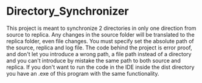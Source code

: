 # Directory_Synchronizer
This project is meant to synchronize 2 directories in only one direction from source to replica. Any changes in the source folder will be translated to the replica folder, even file changes.
You must specify set the absolute path of the source, replica and log file.
The code behind the project is error proof, and don't let you introduce a wrong path, a file path instead of a directory and you can't introduce by mistake the same path to both source and replica.
If you don't want to run the code in the IDE inside the dist directory you have an .exe of this program with the same functionality.
